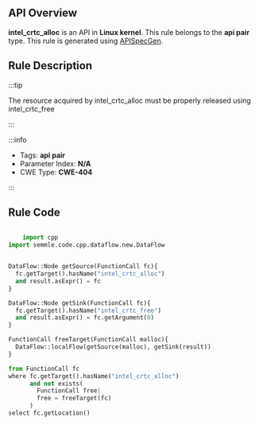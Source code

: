 ---
---


## API Overview
**intel_crtc_alloc** is an API in **Linux kernel**. This rule belongs to the **api pair** type. This rule is generated using [APISpecGen](../../tools/APISpecGen).
## Rule Description

:::tip

The resource acquired by intel_crtc_alloc must be properly released using intel_crtc_free

:::

:::info

- Tags: **api pair**
- Parameter Index: **N/A**
- CWE Type: **CWE-404**

:::

## Rule Code
```python

    import cpp
import semmle.code.cpp.dataflow.new.DataFlow


DataFlow::Node getSource(FunctionCall fc){
  fc.getTarget().hasName("intel_crtc_alloc")
  and result.asExpr() = fc
}

DataFlow::Node getSink(FunctionCall fc){
  fc.getTarget().hasName("intel_crtc_free")
  and result.asExpr() = fc.getArgument(0)
}

FunctionCall freeTarget(FunctionCall malloc){
  DataFlow::localFlow(getSource(malloc), getSink(result))
}

from FunctionCall fc
where fc.getTarget().hasName("intel_crtc_alloc")
      and not exists(
        FunctionCall free| 
        free = freeTarget(fc)
      )
select fc.getLocation()

    
```